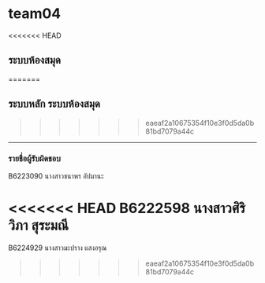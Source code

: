 # team04

<<<<<<< HEAD
## ระบบห้องสมุด
=======
## ระบบหลัก ระบบห้องสมุด
>>>>>>> eaeaf2a10675354f10e3f0d5da0b81bd7079a44c

<hr/>

### รายชื่อผู้รับผิดชอบ

B6223090 นางสาวชนาพร อัปมานะ

<<<<<<< HEAD
B6222598 นางสาวศิริวิภา สุระมณี
=======
B6224929 นางสาวมะปราง แสงอรุณ
>>>>>>> eaeaf2a10675354f10e3f0d5da0b81bd7079a44c
